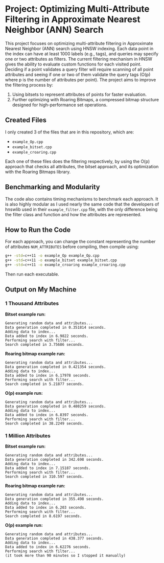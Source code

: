 # Project: Optimizing Multi-Attribute Filtering in Approximate Nearest Neighbor (ANN) Search

This project focuses on optimizing multi-attribute filtering in Approximate Nearest Neighbor (ANN) search using HNSW indexing. Each data point in the index can have at least 1000 labels (e.g., tags), and queries may specify one or two attributes as filters. The current filtering mechanism in HNSW gives the ability to evaluate custom functions for each visited point. Deciding if a point validates a query filter will require scanning of all point attributes and seeing if one or two of them validate the query tags (O(p) where p is the number of attributes per point). The project aims to improve the filtering process by:
1. Using bitsets to represent attributes of points for faster evaluation.
2. Further optimizing with Roaring Bitmaps, a compressed bitmap structure designed for high-performance set operations.

## Created Files

I only created 3 of the files that are in this repository, which are:
- ```example_Op.cpp```
- ```example_bitset.cpp```
- ```example_croaring.cpp```



Each one of these files does the filtering respectively, by using the O(p) approach that checks all attributes, the bitset approach, and its optimization with the Roaring Bitmaps library.

## Benchmarking and Modularity

The code also contains timing mechanisms to benchmark each approach. It is also highly modular as I used nearly the same code that the developers of hnswlib used in their ```example_filter.cpp``` file, with the only difference being the filter class and function and how the attributes are represented.

## How to Run the Code

For each approach, you can change the constant representing the number of attributes ```NUM_ATTRIBUTES``` before compiling, then compile using:

```sh
g++ -std=c++11 -o example_Op example_Op.cpp
g++ -std=c++11 -o example_bitset example_bitset.cpp
g++ -std=c++11 -o example_croaring example_croaring.cpp
```

Then run each executable.

## Output on My Machine

### 1 Thousand Attributes

**Bitset example run:**
```
Generating random data and attributes...
Data generation completed in 0.351814 seconds.
Adding data to index...
Data added to index in 6.9822 seconds.
Performing search with filter...
Search completed in 3.75686 seconds.
```

**Roaring bitmap example run:**
```
Generating random data and attributes...
Data generation completed in 0.421354 seconds.
Adding data to index...
Data added to index in 6.17978 seconds.
Performing search with filter...
Search completed in 5.21877 seconds.
```

**O(p) example run:**
```
Generating random data and attributes...
Data generation completed in 0.480259 seconds.
Adding data to index...
Data added to index in 6.8397 seconds.
Performing search with filter...
Search completed in 38.2249 seconds.
```

### 1 Million Attributes

**Bitset example run:**
```
Generating random data and attributes...
Data generation completed in 342.698 seconds.
Adding data to index...
Data added to index in 7.15187 seconds.
Performing search with filter...
Search completed in 310.597 seconds.
```

**Roaring bitmap example run:**
```
Generating random data and attributes...
Data generation completed in 355.498 seconds.
Adding data to index...
Data added to index in 6.203 seconds.
Performing search with filter...
Search completed in 8.6197 seconds.
```

**O(p) example run:**
```
Generating random data and attributes...
Data generation completed in 438.377 seconds.
Adding data to index...
Data added to index in 6.62276 seconds.
Performing search with filter...
(it took more than 90 minutes so I stopped it manually)
```